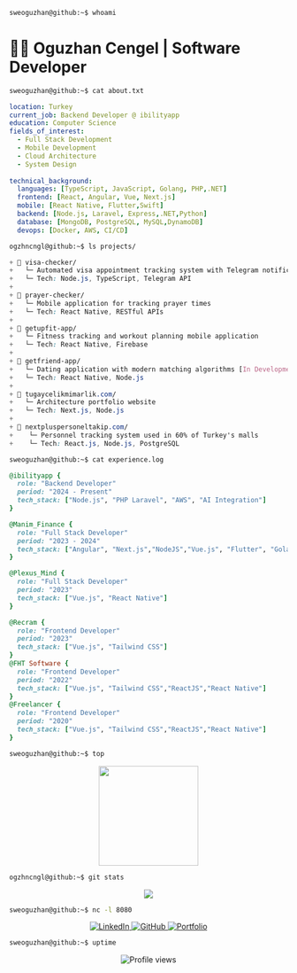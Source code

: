 ```bash
sweoguzhan@github:~$ whoami
```
# 👨‍💻 Oguzhan Cengel | Software Developer

```bash
sweoguzhan@github:~$ cat about.txt
```
```yaml
location: Turkey
current_job: Backend Developer @ ibilityapp
education: Computer Science
fields_of_interest:
  - Full Stack Development
  - Mobile Development
  - Cloud Architecture
  - System Design
  
technical_background:
  languages: [TypeScript, JavaScript, Golang, PHP,.NET]
  frontend: [React, Angular, Vue, Next.js]
  mobile: [React Native, Flutter,Swift]
  backend: [Node.js, Laravel, Express,.NET,Python]
  database: [MongoDB, PostgreSQL, MySQL,DynamoDB]
  devops: [Docker, AWS, CI/CD]
```

```bash
ogzhncngl@github:~$ ls projects/
```
```css
+ 📂 visa-checker/
+   └─ Automated visa appointment tracking system with Telegram notifications
+   └─ Tech: Node.js, TypeScript, Telegram API
+ 
+ 📂 prayer-checker/
+   └─ Mobile application for tracking prayer times
+   └─ Tech: React Native, RESTful APIs
+ 
+ 📂 getupfit-app/
+   └─ Fitness tracking and workout planning mobile application
+   └─ Tech: React Native, Firebase
+ 
+ 📂 getfriend-app/
+   └─ Dating application with modern matching algorithms [In Development]
+   └─ Tech: React Native, Node.js
+ 
+ 📂 tugaycelikmimarlik.com/
+   └─ Architecture portfolio website
+   └─ Tech: Next.js, Node.js
+ 
+ 📂 nextpluspersoneltakip.com/
+    └─ Personnel tracking system used in 60% of Turkey's malls
+    └─ Tech: React.js, Node.js, PostgreSQL

```

```bash
sweoguzhan@github:~$ cat experience.log
```
```ruby
@ibilityapp {
  role: "Backend Developer"
  period: "2024 - Present"
  tech_stack: ["Node.js", "PHP Laravel", "AWS", "AI Integration"]
}

@Manim_Finance {
  role: "Full Stack Developer"
  period: "2023 - 2024"
  tech_stack: ["Angular", "Next.js","NodeJS","Vue.js", "Flutter", "Golang"]
}

@Plexus_Mind {
  role: "Full Stack Developer"
  period: "2023"
  tech_stack: ["Vue.js", "React Native"]
}

@Recram {
  role: "Frontend Developer"
  period: "2023"
  tech_stack: ["Vue.js", "Tailwind CSS"]
}
@FHT Software {
  role: "Frontend Developer"
  period: "2022"
  tech_stack: ["Vue.js", "Tailwind CSS","ReactJS","React Native"]
}
@Freelancer {
  role: "Frontend Developer"
  period: "2020"
  tech_stack: ["Vue.js", "Tailwind CSS","ReactJS","React Native"]
}
```

```bash
sweoguzhan@github:~$ top
```
<div align="center">
  <img height="180em" src="https://github-readme-stats.vercel.app/api?username=sweoguzhan&show_icons=true&theme=dark&include_all_commits=true&count_private=true&bg_color=0d1117&hide_border=true"/>
</div>

```bash
ogzhncngl@github:~$ git stats
```
<div align="center">
  <img src="https://github-profile-summary-cards.vercel.app/api/cards/profile-details?username=sweoguzhan&theme=github_dark&hide_border=true" />
</div>

```bash
sweoguzhan@github:~$ nc -l 8080
```
<p align="center">
  <a href="https://linkedin.com/in/oguzhan-cengel-b73a59237">
    <img src="https://img.shields.io/badge/LinkedIn-0d1117?style=for-the-badge&logo=linkedin&logoColor=0A66C2" alt="LinkedIn"/>
  </a>
  <a href="https://github.com/sweoguzhan">
    <img src="https://img.shields.io/badge/GitHub-0d1117?style=for-the-badge&logo=github&logoColor=white" alt="GitHub"/>
  </a>
  <a href="https://oguzhancengel.netlify.app/">
    <img src="https://img.shields.io/badge/Portfolio-0d1117?style=for-the-badge&logo=netlify&logoColor=00C7B7" alt="Portfolio"/>
  </a>
</p>

```bash
sweoguzhan@github:~$ uptime
```
<div align="center">
  <img src="https://komarev.com/ghpvc/?username=ogzhncngl&color=blue&style=flat-square&label=Profile+Views" alt="Profile views" />
</div>
